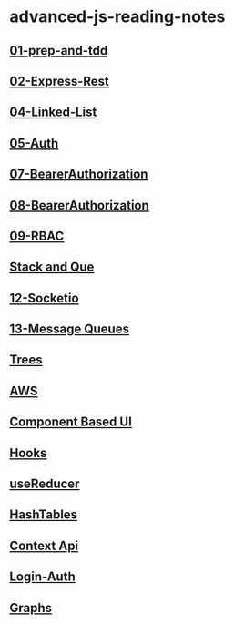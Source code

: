 # advanced-js-reading-notes

## [01-prep-and-tdd](01-prep-and-tdd.md)
## [02-Express-Rest](02-ExpressREST.md)
## [04-Linked-List](04-LinkedList.md)
## [05-Auth](05-Auth.md)
## [07-BearerAuthorization](07-BearerAuthorization.md)
## [08-BearerAuthorization](08-AccessControl.md)
## [09-RBAC](09-RBAC.md)
## [Stack and Que](stack-and-que.md)
## [12-Socketio](12-Socketio.md)
## [13-Message Queues](13-msgQueues.md)
## [Trees](Trees.md)
## [AWS](AWS01.md)
## [Component Based UI](./26-ComponentBasedUI.md)
## [Hooks](./Hooks01.md)
## [useReducer](./Read29.md)
## [HashTables](./HashTables.md)
## [Context Api](./Context-Api.md)
## [Login-Auth](./Login-and-Auth.md)
## [Graphs](./Graphs.md)